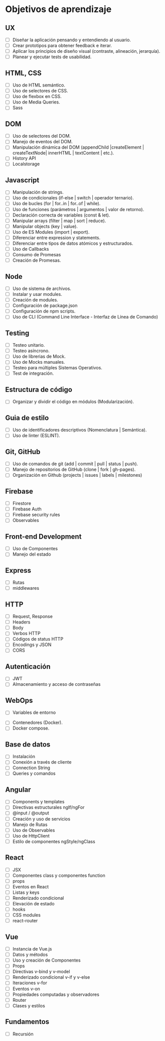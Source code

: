 # Objetivos de aprendizaje

## UX

- [ ] Diseñar la aplicación pensando y entendiendo al usuario.
- [ ] Crear prototipos para obtener feedback e iterar.
- [ ] Aplicar los principios de diseño visual (contraste, alineación, jerarquía).
- [ ] Planear y ejecutar tests de usabilidad.

## HTML, CSS

- [ ] Uso de HTML semántico.
- [ ] Uso de selectores de CSS.
- [ ] Uso de flexbox en CSS.
- [ ] Uso de Media Queries.
- [ ] Sass

## DOM

- [ ] Uso de selectores del DOM.
- [ ] Manejo de eventos del DOM.
- [ ] Manipulación dinámica del DOM (appendChild |createElement | createTextNode| innerHTML | textContent | etc.).
- [ ] History API
- [ ] Localstorage

## Javascript

- [ ] Manipulación de strings.
- [ ] Uso de condicionales (if-else | switch | operador ternario).
- [ ] Uso de bucles (for | for..in | for..of | while).
- [ ] Uso de funciones (parámetros | argumentos | valor de retorno).
- [ ] Declaración correcta de variables (const & let).
- [ ] Manipular arrays (filter | map | sort | reduce).
- [ ] Manipular objects (key | value).
- [ ] Uso de ES Modules (import | export).
- [ ] Diferenciar entre expression y statements.
- [ ] Diferenciar entre tipos de datos atómicos y estructurados.
- [ ] Uso de Callbacks
- [ ] Consumo de Promesas
- [ ] Creación de Promesas.

## Node

- [ ] Uso de sistema de archivos.
- [ ] Instalar y usar modules.
- [ ] Creación de modules.
- [ ] Configuración de package.json
- [ ] Configuración de npm scripts.
- [ ] Uso de CLI (Command Line Interface - Interfaz de Línea de Comando)

## Testing

- [ ] Testeo unitario.
- [ ] Testeo asíncrono.
- [ ] Uso de librerias de Mock.
- [ ] Uso de Mocks manuales.
- [ ] Testeo para múltiples Sistemas Operativos.
- [ ] Test de integración.

## Estructura de código

- [ ] Organizar y dividir el código en módulos (Modularización).

## Guia de estilo

- [ ] Uso de identificadores descriptivos (Nomenclatura | Semántica).
- [ ] Uso de linter (ESLINT).

## Git, GitHub

- [ ] Uso de comandos de git (add | commit | pull | status | push).
- [ ] Manejo de repositorios de GitHub (clone | fork | gh-pages).
- [ ] Organización en Github (projects | issues | labels | milestones)

## Firebase

- [ ] Firestore
- [ ] Firebase Auth
- [ ] Firebase security rules
- [ ] Observables

## Front-end Development

- [ ] Uso de Componentes
- [ ] Manejo del estado

## Express

- [ ] Rutas
- [ ] middlewares

## HTTP

- [ ] Request, Response
- [ ] Headers
- [ ] Body
- [ ] Verbos HTTP
- [ ] Códigos de status HTTP
- [ ] Encodings y JSON
- [ ] CORS

## Autenticación

- [ ] JWT
- [ ] Almacenamiento y acceso de contraseñas

## WebOps

- [ ] Variables de entorno
* [ ] Contenedores (Docker).
* [ ] Docker compose.

## Base de datos

- [ ] Instalación
- [ ] Conexión a través de cliente
- [ ] Connection String
- [ ] Queries y comandos

## Angular

- [ ] Components y templates
- [ ] Directivas estructurales ngIf/ngFor
- [ ] @input / @output
- [ ] Creación y uso de servicios
- [ ] Manejo de Rutas
- [ ] Uso de Observables
- [ ] Uso de HttpClient
- [ ] Estilo de componentes ngStyle/ngClass

## React

- [ ] JSX
- [ ] Componentes class y componentes function
- [ ] props
- [ ] Eventos en React
- [ ] Listas y keys
- [ ] Renderizado condicional
- [ ] Elevación de estado
- [ ] hooks
- [ ] CSS modules
- [ ] react-router

## Vue

- [ ] Instancia de Vue.js
- [ ] Datos y métodos
- [ ] Uso y creación de Componentes
- [ ] Props
- [ ] Directivas v-bind y v-model
- [ ] Renderizado condicional v-if y v-else
- [ ] Iteraciones v-for
- [ ] Eventos v-on
- [ ] Propiedades computadas y observadores
- [ ] Router
- [ ] Clases y estilos

## Fundamentos

- [ ] Recursión
